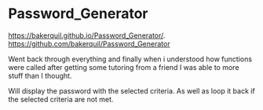 # Password_Generator

https://bakerquil.github.io/Password_Generator/.
https://github.com/bakerquil/Password_Generator


Went back through everything and finally when i understood how functions were called after getting some tutoring from a friend I was able to more stuff than I thought.

Will display the password with the selected criteria. As well as loop it back if the selected criteria are not met.